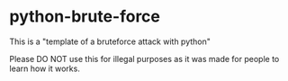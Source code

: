 # python-brute-force

This is a "template of a bruteforce attack with python"

Please DO NOT use this for illegal purposes as it was made for people to learn how it works.
